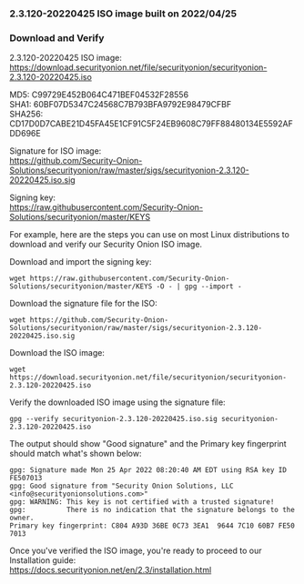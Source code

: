 ### 2.3.120-20220425 ISO image built on 2022/04/25



### Download and Verify

2.3.120-20220425 ISO image:  
https://download.securityonion.net/file/securityonion/securityonion-2.3.120-20220425.iso

MD5: C99729E452B064C471BEF04532F28556  
SHA1: 60BF07D5347C24568C7B793BFA9792E98479CFBF  
SHA256: CD17D0D7CABE21D45FA45E1CF91C5F24EB9608C79FF88480134E5592AFDD696E 

Signature for ISO image:  
https://github.com/Security-Onion-Solutions/securityonion/raw/master/sigs/securityonion-2.3.120-20220425.iso.sig

Signing key:  
https://raw.githubusercontent.com/Security-Onion-Solutions/securityonion/master/KEYS  

For example, here are the steps you can use on most Linux distributions to download and verify our Security Onion ISO image.

Download and import the signing key:  
```
wget https://raw.githubusercontent.com/Security-Onion-Solutions/securityonion/master/KEYS -O - | gpg --import -  
```

Download the signature file for the ISO:  
```
wget https://github.com/Security-Onion-Solutions/securityonion/raw/master/sigs/securityonion-2.3.120-20220425.iso.sig
```

Download the ISO image:  
```
wget https://download.securityonion.net/file/securityonion/securityonion-2.3.120-20220425.iso
```

Verify the downloaded ISO image using the signature file:  
```
gpg --verify securityonion-2.3.120-20220425.iso.sig securityonion-2.3.120-20220425.iso
```

The output should show "Good signature" and the Primary key fingerprint should match what's shown below:
```
gpg: Signature made Mon 25 Apr 2022 08:20:40 AM EDT using RSA key ID FE507013
gpg: Good signature from "Security Onion Solutions, LLC <info@securityonionsolutions.com>"
gpg: WARNING: This key is not certified with a trusted signature!
gpg:          There is no indication that the signature belongs to the owner.
Primary key fingerprint: C804 A93D 36BE 0C73 3EA1  9644 7C10 60B7 FE50 7013
```

Once you've verified the ISO image, you're ready to proceed to our Installation guide:  
https://docs.securityonion.net/en/2.3/installation.html
